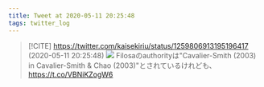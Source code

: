 ```yaml
---
title: Tweet at 2020-05-11 20:25:48
tags: twitter_log
---
```


> [!CITE] https://twitter.com/kaisekiriu/status/1259806913195196417 (2020-05-11 20:25:48)
> ![](https://twitter.com/kaisekiriu/status/1259806913195196417)
> Filosaのauthorityは"Cavalier-Smith (2003) in Cavalier-Smith &amp; Chao (2003)"とされているけれども、
> https://t.co/VBNiKZogW6
